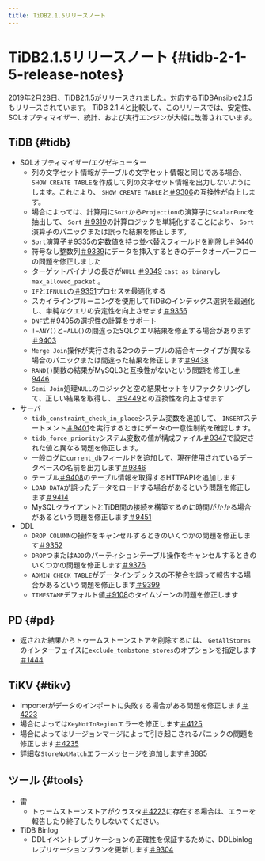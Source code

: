 ```yaml
---
title: TiDB2.1.5リリースノート
---
```


# TiDB2.1.5リリースノート {#tidb-2-1-5-release-notes}

2019年2月28日、TiDB2.1.5がリリースされました。対応するTiDBAnsible2.1.5もリリースされています。 TiDB 2.1.4と比較して、このリリースでは、安定性、SQLオプティマイザー、統計、および実行エンジンが大幅に改善されています。

## TiDB {#tidb}

-   SQLオプティマイザー/エグゼキューター
    -   列の文字セット情報がテーブルの文字セット情報と同じである場合、 `SHOW CREATE TABLE`を作成して列の文字セット情報を出力しないようにします。これにより、 `SHOW CREATE TABLE`と[＃9306](https://github.com/pingcap/tidb/pull/9306)の互換性が向上します。
    -   場合によっては、計算用に`Sort`から`Projection`の演算子に`ScalarFunc`を抽出して、 `Sort` [＃9319](https://github.com/pingcap/tidb/pull/9319)の計算ロジックを単純化することにより、 `Sort`演算子のパニックまたは誤った結果を修正します。
    -   `Sort`演算子[＃9335](https://github.com/pingcap/tidb/pull/9335)の定数値を持つ並べ替えフィールドを削除し[＃9440](https://github.com/pingcap/tidb/pull/9440)
    -   符号なし整数列[＃9339](https://github.com/pingcap/tidb/pull/9339)にデータを挿入するときのデータオーバーフローの問題を修正しました
    -   ターゲットバイナリの長さが`NULL` [＃9349](https://github.com/pingcap/tidb/pull/9349) `cast_as_binary`し`max_allowed_packet` 。
    -   `IF`と`IFNULL`の[＃9351](https://github.com/pingcap/tidb/pull/9351)プロセスを最適化する
    -   スカイラインプルーニングを使用してTiDBのインデックス選択を最適化し、単純なクエリの安定性を向上させます[＃9356](https://github.com/pingcap/tidb/pull/9356)
    -   `DNF`式[＃9405](https://github.com/pingcap/tidb/pull/9405)の選択性の計算をサポート
    -   `!=ANY()`と`=ALL()`の間違ったSQLクエリ結果を修正する場合があります[＃9403](https://github.com/pingcap/tidb/pull/9403)
    -   `Merge Join`操作が実行される2つのテーブルの結合キータイプが異なる場合のパニックまたは間違った結果を修正します[＃9438](https://github.com/pingcap/tidb/pull/9438)
    -   `RAND()`関数の結果がMySQL3と互換性がないという問題を修正し[＃9446](https://github.com/pingcap/tidb/pull/9446)
    -   `Semi Join`処理`NULL`のロジックと空の結果セットをリファクタリングして、正しい結果を取得し、 [＃9449](https://github.com/pingcap/tidb/pull/9449)との互換性を向上させます
-   サーバ
    -   `tidb_constraint_check_in_place`システム変数を追加して、 `INSERT`ステートメント[＃9401](https://github.com/pingcap/tidb/pull/9401)を実行するときにデータの一意性制約を確認します。
    -   `tidb_force_priority`システム変数の値が構成ファイル[＃9347](https://github.com/pingcap/tidb/pull/9347)で設定された値と異なる問題を修正します。
    -   一般ログに`current_db`フィールドを追加して、現在使用されているデータベースの名前を出力します[＃9346](https://github.com/pingcap/tidb/pull/9346)
    -   テーブル[＃9408](https://github.com/pingcap/tidb/pull/9408)のテーブル情報を取得するHTTPAPIを追加します
    -   `LOAD DATA`が誤ったデータをロードする場合があるという問題を修正します[＃9414](https://github.com/pingcap/tidb/pull/9414)
    -   MySQLクライアントとTiDB間の接続を構築するのに時間がかかる場合があるという問題を修正します[＃9451](https://github.com/pingcap/tidb/pull/9451)
-   DDL
    -   `DROP COLUMN`の操作をキャンセルするときのいくつかの問題を修正します[＃9352](https://github.com/pingcap/tidb/pull/9352)
    -   `DROP`つまたは`ADD`のパーティションテーブル操作をキャンセルするときのいくつかの問題を修正します[＃9376](https://github.com/pingcap/tidb/pull/9376)
    -   `ADMIN CHECK TABLE`がデータインデックスの不整合を誤って報告する場合があるという問題を修正します[＃9399](https://github.com/pingcap/tidb/pull/9399)
    -   `TIMESTAMP`デフォルト値[＃9108](https://github.com/pingcap/tidb/pull/9108)のタイムゾーンの問題を修正します

## PD {#pd}

-   返された結果からトゥームストーンストアを削除するには、 `GetAllStores`のインターフェイスに`exclude_tombstone_stores`のオプションを指定します[＃1444](https://github.com/pingcap/pd/pull/1444)

## TiKV {#tikv}

-   Importerがデータのインポートに失敗する場合がある問題を修正します[＃4223](https://github.com/tikv/tikv/pull/4223)
-   場合によっては`KeyNotInRegion`エラーを修正します[＃4125](https://github.com/tikv/tikv/pull/4125)
-   場合によってはリージョンマージによって引き起こされるパニックの問題を修正します[＃4235](https://github.com/tikv/tikv/pull/4235)
-   詳細な`StoreNotMatch`エラーメッセージを追加します[＃3885](https://github.com/tikv/tikv/pull/3885)

## ツール {#tools}

-   雷
    -   トゥームストーンストアがクラスタ[＃4223](https://github.com/tikv/tikv/pull/4223)に存在する場合は、エラーを報告したり終了したりしないでください。
-   TiDB Binlog
    -   DDLイベントレプリケーションの正確性を保証するために、DDLbinlogレプリケーションプランを更新します[＃9304](https://github.com/pingcap/tidb/issues/9304)
